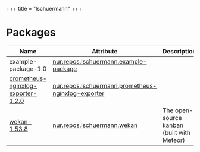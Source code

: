 
+++
title = "lschuermann"
+++

# Packages

Name | Attribute | Description
-----|-----------|------------
example-package-1.0|[nur.repos.lschuermann.example-package](https://github.com/nix-community/nur-combined/tree/master/repos/lschuermann/pkgs/example-package/default.nix#L4)|
[prometheus-nginxlog-exporter-1.2.0](https://github.com/martin-helmich/prometheus-nginxlog-exporter)|[nur.repos.lschuermann.prometheus-nginxlog-exporter](https://github.com/nix-community/nur-combined/tree/master/repos/lschuermann)|
[wekan-1.53.8](https://wekan.team)|[nur.repos.lschuermann.wekan](https://github.com/nix-community/nur-combined/tree/master/repos/lschuermann/pkgs/wekan/default.nix#L18)|The open-source kanban (built with Meteor)
